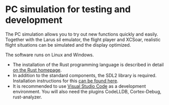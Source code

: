 PC simulation for testing and development
=========================================

The PC simulation allows you to try out new functions quickly and easily. Together with the Larus sil emulator, the flight player and XCSoar, realistic flight situations can be simulated and the display optimized.

The software runs on Linux and Windows. 
- The installation of the Rust programming language is described in detail [on the Rust homepage](https://www.rust-lang.org/tools/install). 
- In addition to the standard components, the SDL2 library is required. Installation instructions for this [can be found here](https://github.com/embedded-graphics/simulator).
- It is recommended to use [Visual Studio Code](https://code.visualstudio.com/) as a development environment. You will also need the plugins CodeLLDB, Cortex-Debug, rust-analyzer.

